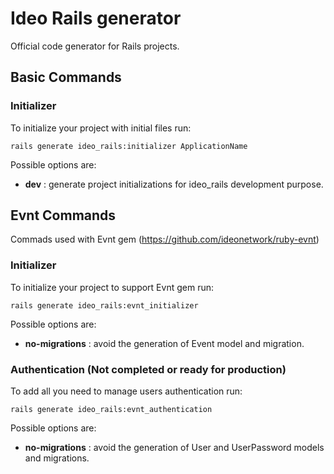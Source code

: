 # Ideo Rails generator

Official code generator for Rails projects.

## Basic Commands

### Initializer

To initialize your project with initial files run:

```console
rails generate ideo_rails:initializer ApplicationName
```

Possible options are:

- **dev** : generate project initializations for ideo_rails development purpose.

## Evnt Commands

Commads used with Evnt gem (https://github.com/ideonetwork/ruby-evnt)

### Initializer

To initialize your project to support Evnt gem run:

```console
rails generate ideo_rails:evnt_initializer
```

Possible options are:

- **no-migrations** : avoid the generation of Event model and migration.

### Authentication (Not completed or ready for production)

To add all you need to manage users authentication run:

```console
rails generate ideo_rails:evnt_authentication
```

Possible options are:

- **no-migrations** : avoid the generation of User and UserPassword models and migrations.
